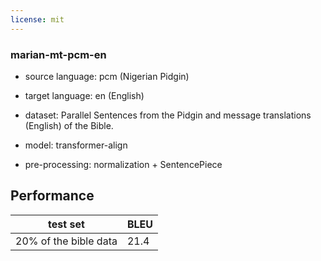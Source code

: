 ```yaml
---
license: mit
---
```

### marian-mt-pcm-en

* source language: pcm (Nigerian Pidgin)
* target language: en (English)

* dataset: Parallel Sentences from the Pidgin and message translations (English) of the Bible. 
* model: transformer-align
* pre-processing: normalization + SentencePiece

## Performance

| test set            | BLEU  |
|---------------------|-------|
| 20% of the bible data | 21.4	|
